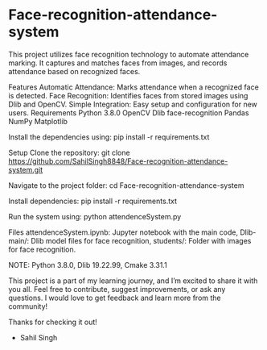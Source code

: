 # Face-recognition-attendance-system

This project utilizes face recognition technology to automate attendance marking. It captures and matches faces from  images, and records attendance based on recognized faces.

Features
Automatic Attendance: Marks attendance when a recognized face is detected.
Face Recognition: Identifies faces from stored images using Dlib and OpenCV.
Simple Integration: Easy setup and configuration for new users.
Requirements
Python 3.8.0
OpenCV
Dlib
face-recognition
Pandas
NumPy
Matplotlib 

Install the dependencies using:
pip install -r requirements.txt


Setup
Clone the repository:
git clone https://github.com/SahilSingh8848/Face-recognition-attendance-system.git

Navigate to the project folder:
cd Face-recognition-attendance-system

Install dependencies:
pip install -r requirements.txt


Run the system using:
python attendenceSystem.py

Files
attendenceSystem.ipynb: Jupyter notebook with the main code,
Dlib-main/: Dlib model files for face recognition,
students/: Folder with images for face recognition.

NOTE:
Python  3.8.0,
Dlib    19.22.99,
Cmake   3.31.1


This project is a part of my learning journey, and I’m excited to share it with you all. Feel free to contribute, suggest improvements, or ask any questions. I would love to get feedback and learn more from the community!

Thanks for checking it out!

- Sahil Singh
